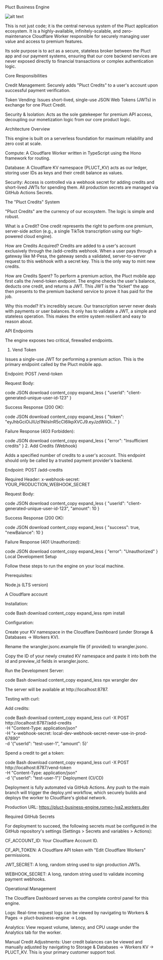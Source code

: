 Pluct Business Engine

![alt text](https://github.com/iamalbertly/pluct-business-engine/actions/workflows/deploy.yml/badge.svg)

This is not just code; it is the central nervous system of the Pluct application ecosystem. It is a highly-available, infinitely-scalable, and zero-maintenance Cloudflare Worker responsible for securely managing user value and access to premium features.

Its sole purpose is to act as a secure, stateless broker between the Pluct app and our payment systems, ensuring that our core backend services are never exposed directly to financial transactions or complex authentication logic.

Core Responsibilities

Credit Management: Securely adds "Pluct Credits" to a user's account upon successful payment verification.

Token Vending: Issues short-lived, single-use JSON Web Tokens (JWTs) in exchange for one Pluct Credit.

Security & Isolation: Acts as the sole gatekeeper for premium API access, decoupling our monetization logic from our core product logic.

Architecture Overview

This engine is built on a serverless foundation for maximum reliability and zero cost at scale.

Compute: A Cloudflare Worker written in TypeScript using the Hono framework for routing.

Database: A Cloudflare KV namespace (PLUCT_KV) acts as our ledger, storing user IDs as keys and their credit balance as values.

Security: Access is controlled via a webhook secret for adding credits and short-lived JWTs for spending them. All production secrets are managed via GitHub Actions Secrets.

The "Pluct Credits" System

"Pluct Credits" are the currency of our ecosystem. The logic is simple and robust.

What is a Credit? One credit represents the right to perform one premium, server-side action (e.g., a single TikTok transcription using our high-powered cloud engine).

How are Credits Acquired? Credits are added to a user's account exclusively through the /add-credits webhook. When a user pays through a gateway like M-Pesa, the gateway sends a validated, server-to-server request to this webhook with a secret key. This is the only way to mint new credits.

How are Credits Spent? To perform a premium action, the Pluct mobile app first calls the /vend-token endpoint. The engine checks the user's balance, deducts one credit, and returns a JWT. This JWT is the "ticket" the app then presents to the premium backend service to prove it has paid for the job.

Why this model? It's incredibly secure. Our transcription server never deals with payments or user balances. It only has to validate a JWT, a simple and stateless operation. This makes the entire system resilient and easy to reason about.

API Endpoints

The engine exposes two critical, firewalled endpoints.

1. Vend Token

Issues a single-use JWT for performing a premium action. This is the primary endpoint called by the Pluct mobile app.

Endpoint: POST /vend-token

Request Body:

code
JSON
download
content_copy
expand_less
{
  "userId": "client-generated-unique-user-id-123"
}

Success Response (200 OK):

code
JSON
download
content_copy
expand_less
{
  "token": "eyJhbGciOiJIUzI1NiIsInR5cCI6IkpXVCJ9.eyJzdWIiOi..."
}

Failure Response (403 Forbidden):

code
JSON
download
content_copy
expand_less
{
  "error": "Insufficient credits"
}
2. Add Credits (Webhook)

Adds a specified number of credits to a user's account. This endpoint should only be called by a trusted payment provider's backend.

Endpoint: POST /add-credits

Required Header: x-webhook-secret: YOUR_PRODUCTION_WEBHOOK_SECRET

Request Body:

code
JSON
download
content_copy
expand_less
{
  "userId": "client-generated-unique-user-id-123",
  "amount": 10
}

Success Response (200 OK):

code
JSON
download
content_copy
expand_less
{
  "success": true,
  "newBalance": 10
}

Failure Response (401 Unauthorized):

code
JSON
download
content_copy
expand_less
{
  "error": "Unauthorized"
}
Local Development Setup

Follow these steps to run the engine on your local machine.

Prerequisites:

Node.js (LTS version)

A Cloudflare account

Installation:

code
Bash
download
content_copy
expand_less
npm install

Configuration:

Create your KV namespace in the Cloudflare Dashboard (under Storage & Databases -> Workers KV).

Rename the wrangler.jsonc.example file (if provided) to wrangler.jsonc.

Copy the ID of your newly created KV namespace and paste it into both the id and preview_id fields in wrangler.jsonc.

Run the Development Server:

code
Bash
download
content_copy
expand_less
npx wrangler dev

The server will be available at http://localhost:8787.

Testing with curl:

Add credits:

code
Bash
download
content_copy
expand_less
curl -X POST http://localhost:8787/add-credits \
-H "Content-Type: application/json" \
-H "x-webhook-secret: local-dev-webhook-secret-never-use-in-prod-67890" \
-d '{"userId": "test-user-1", "amount": 5}'

Spend a credit to get a token:

code
Bash
download
content_copy
expand_less
curl -X POST http://localhost:8787/vend-token \
-H "Content-Type: application/json" \
-d '{"userId": "test-user-1"}'
Deployment (CI/CD)

Deployment is fully automated via GitHub Actions. Any push to the main branch will trigger the deploy.yml workflow, which securely builds and deploys the worker to Cloudflare's global network.

Production URL: https://pluct-business-engine.romeo-lya2.workers.dev

Required GitHub Secrets

For deployment to succeed, the following secrets must be configured in the GitHub repository's settings (Settings > Secrets and variables > Actions):

CF_ACCOUNT_ID: Your Cloudflare Account ID.

CF_API_TOKEN: A Cloudflare API token with "Edit Cloudflare Workers" permissions.

JWT_SECRET: A long, random string used to sign production JWTs.

WEBHOOK_SECRET: A long, random string used to validate incoming payment webhooks.

Operational Management

The Cloudflare Dashboard serves as the complete control panel for this engine.

Logs: Real-time request logs can be viewed by navigating to Workers & Pages -> pluct-business-engine -> Logs.

Analytics: View request volume, latency, and CPU usage under the Analytics tab for the worker.

Manual Credit Adjustments: User credit balances can be viewed and manually adjusted by navigating to Storage & Databases -> Workers KV -> PLUCT_KV. This is your primary customer support tool.